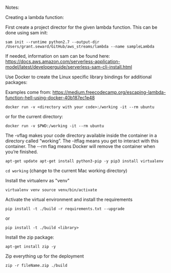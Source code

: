 Notes:

Creating a lambda function:

First create a project director for the given lambda function. This can be done using sam init:

`sam init --runtime python2.7 --output-dir /Users/grant.seward/GitHub/aws_streams/lambda --name sampleLambda`

If needed, information on sam can be found here: https://docs.aws.amazon.com/serverless-application-model/latest/developerguide/serverless-sam-cli-install.html

Use Docker to create the Linux specific library bindings for additional packages:

Examples come from:
  https://medium.freecodecamp.org/escaping-lambda-function-hell-using-docker-40b187ec1e48

  `docker run -v <directory with your code>:/working -it --rm ubuntu`

  or for the current directory:

  `docker run -v $PWD:/working -it --rm ubuntu`

  The -vflag makes your code directory available inside the container in a directory called “working”.
  The -itflag means you get to interact with this container.
  The --rm flag means Docker will remove the container when you’re finished.

  `apt-get update
  apt-get install python3-pip -y
  pip3 install virtualenv
  `

  `cd working`
  (change to the current Mac working directory)

  Install the virtualenv as "venv"

  `virtualenv venv
  source venv/bin/activate
  `

  Activate the virtual environment and install the requirements

  `pip install -t ./build -r requirements.txt --upgrade`

  or

  `pip install -t ./build <library>`

  Install the zip package:

  `apt-get install zip -y`

  Zip everything up for the deployment

  `zip -r fileName.zip ./build`
